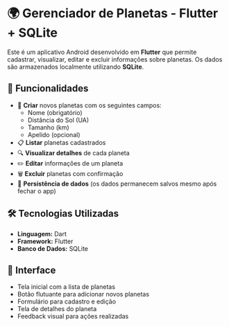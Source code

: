 # 🌍 Gerenciador de Planetas - Flutter + SQLite

Este é um aplicativo Android desenvolvido em **Flutter** que permite cadastrar, visualizar, editar e excluir informações sobre planetas. Os dados são armazenados localmente utilizando **SQLite**.

## 🚀 Funcionalidades

- 📌 **Criar** novos planetas com os seguintes campos:
  - Nome (obrigatório)
  - Distância do Sol (UA)
  - Tamanho (km)
  - Apelido (opcional)
- 📋 **Listar** planetas cadastrados
- 🔍 **Visualizar detalhes** de cada planeta
- ✏️ **Editar** informações de um planeta
- 🗑️ **Excluir** planetas com confirmação
- 💾 **Persistência de dados** (os dados permanecem salvos mesmo após fechar o app)

## 🛠 Tecnologias Utilizadas

- **Linguagem:** Dart
- **Framework:** Flutter
- **Banco de Dados:** SQLite

## 🎨 Interface

- Tela inicial com a lista de planetas
- Botão flutuante para adicionar novos planetas
- Formulário para cadastro e edição
- Tela de detalhes do planeta
- Feedback visual para ações realizadas

